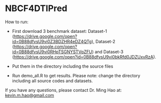 # NBCF4DTIPred

How to run:

- First download 3 benchmark dataset: Dataset-1 (https://drive.google.com/open?id=0B88dfvsU9vi0Z3BDZHR4eDZ4QTg),
Dataset-2 (https://drive.google.com/open?id=0B88dfvsU9vi0RHpTSGNYSTVqZFU) and Dataset-3 (https://drive.google.com/open?id=0B88dfvsU9vi0bkRfd0JDZUxvRzA).

- Put them in the directory including the source files

- Run demo_all.R to get results. Please note: change the directory including all source codes and datasets.

If you have any questions, please contact Dr. Ming Hao at: kevin.m.hao@gmail.com
